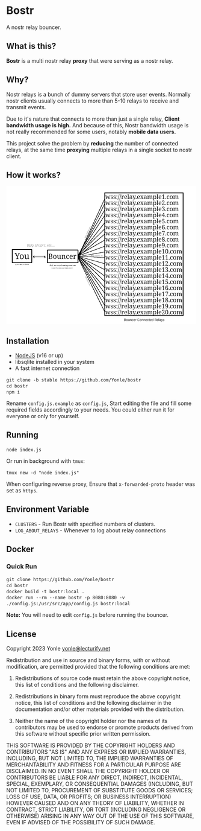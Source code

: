 # Bostr
A nostr relay bouncer.

## What is this?
**Bostr** is a multi nostr relay **proxy** that were serving as a nostr relay.

## Why?
Nostr relays is a bunch of dummy servers that store user events. Normally nostr clients usually connects to more than 5-10 relays to receive and transmit events.

Due to it's nature that connects to more than just a single relay, **Client bandwidth usage is high.** And because of this, Nostr bandwidth usage is not really recommended for some users, notably **mobile data users.**

This project solve the problem by **reducing** the number of connected relays, at the same time **proxying** multiple relays in a single socket to nostr client.

## How it works?
![How it works](img/how_it_works.png)

## Installation
- [NodeJS](https://nodejs.org) (v16 or up)
- libsqlite installed in your system
- A fast internet connection

```
git clone -b stable https://github.com/Yonle/bostr
cd bostr
npm i
```

Rename `config.js.example` as `config.js`, Start editing the file and fill some required fields accordingly to your needs. You could either run it for everyone or only for yourself.

## Running
```
node index.js
```

Or run in background with `tmux`:

```
tmux new -d "node index.js"
```

When configuring reverse proxy, Ensure that `x-forwarded-proto` header was set as `https`.

## Environment Variable
- `CLUSTERS` - Run Bostr with specified numbers of clusters.
- `LOG_ABOUT_RELAYS` - Whenever to log about relay connections

## Docker
### Quick Run
```
git clone https://github.com/Yonle/bostr
cd bostr
docker build -t bostr:local .
docker run --rm --name bostr -p 8080:8080 -v ./config.js:/usr/src/app/config.js bostr:local
```

**Note:** You will need to edit `config.js` before running the bouncer.

## License

Copyright 2023 Yonle <yonle@lecturify.net>

Redistribution and use in source and binary forms, with or without modification, are permitted provided that the following conditions are met:

1. Redistributions of source code must retain the above copyright notice, this list of conditions and the following disclaimer.

2. Redistributions in binary form must reproduce the above copyright notice, this list of conditions and the following disclaimer in the documentation and/or other materials provided with the distribution.

3. Neither the name of the copyright holder nor the names of its contributors may be used to endorse or promote products derived from this software without specific prior written permission.

THIS SOFTWARE IS PROVIDED BY THE COPYRIGHT HOLDERS AND CONTRIBUTORS "AS IS" AND ANY EXPRESS OR IMPLIED WARRANTIES, INCLUDING, BUT NOT LIMITED TO, THE IMPLIED WARRANTIES OF MERCHANTABILITY AND FITNESS FOR A PARTICULAR PURPOSE ARE DISCLAIMED. IN NO EVENT SHALL THE COPYRIGHT HOLDER OR CONTRIBUTORS BE LIABLE FOR ANY DIRECT, INDIRECT, INCIDENTAL, SPECIAL, EXEMPLARY, OR CONSEQUENTIAL DAMAGES (INCLUDING, BUT NOT LIMITED TO, PROCUREMENT OF SUBSTITUTE GOODS OR SERVICES; LOSS OF USE, DATA, OR PROFITS; OR BUSINESS INTERRUPTION) HOWEVER CAUSED AND ON ANY THEORY OF LIABILITY, WHETHER IN CONTRACT, STRICT LIABILITY, OR TORT (INCLUDING NEGLIGENCE OR OTHERWISE) ARISING IN ANY WAY OUT OF THE USE OF THIS SOFTWARE, EVEN IF ADVISED OF THE POSSIBILITY OF SUCH DAMAGE.
